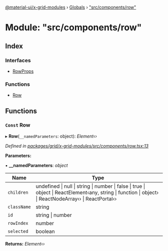 [@material-ui/x-grid-modules](../README.md) › [Globals](../globals.md) › ["src/components/row"](_src_components_row_.md)

# Module: "src/components/row"

## Index

### Interfaces

* [RowProps](../interfaces/_src_components_row_.rowprops.md)

### Functions

* [Row](_src_components_row_.md#const-row)

## Functions

### `Const` Row

▸ **Row**(`__namedParameters`: object): *Element‹›*

*Defined in [packages/grid/x-grid-modules/src/components/row.tsx:13](https://github.com/mui-org/material-ui-x/blob/a679779/packages/grid/x-grid-modules/src/components/row.tsx#L13)*

**Parameters:**

▪ **__namedParameters**: *object*

Name | Type |
------ | ------ |
`children` | undefined &#124; null &#124; string &#124; number &#124; false &#124; true &#124; object &#124; ReactElement‹any, string &#124; function &#124; object› &#124; ReactNodeArray‹› &#124; ReactPortal‹› |
`className` | string |
`id` | string &#124; number |
`rowIndex` | number |
`selected` | boolean |

**Returns:** *Element‹›*

